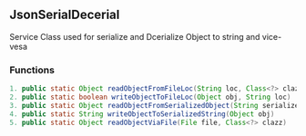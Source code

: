 ## JsonSerialDecerial
Service Class used for serialize and Dcerialize Object to string and vice-vesa

### Functions

```java
1. public static Object readObjectFromFileLoc(String loc, Class<?> clazz)
2. public static boolean writeObjectToFileLoc(Object obj, String loc)
3. public static Object readObjectFromSerializedObject(String serializedObject, Class<?> clazz)
4. public static String writeObjectToSerializedString(Object obj)
5. public static Object readObjectViaFile(File file, Class<?> clazz)
```